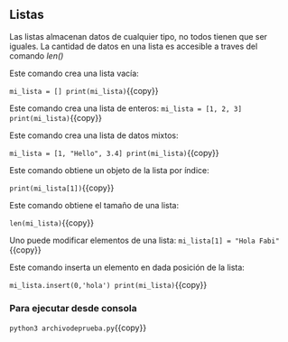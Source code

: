 ## Listas

Las listas almacenan datos de cualquier tipo, no todos tienen que ser iguales. 
La cantidad de datos en una lista es accesible a traves del comando _len()_

Este comando crea una lista vacía:

`mi_lista = []
print(mi_lista)`{{copy}}


Este comando crea una lista de enteros:
`mi_lista = [1, 2, 3]
print(mi_lista)`{{copy}}

Este comando crea una lista de datos mixtos:

`mi_lista = [1, "Hello", 3.4]
print(mi_lista)`{{copy}}

Este comando obtiene un objeto de la lista por índice:

`print(mi_lista[1])`{{copy}}

Este comando obtiene el tamaño de una lista:

`len(mi_lista)`{{copy}}

Uno puede modificar elementos de una lista:
`mi_lista[1] = "Hola Fabi" `{{copy}}

Este comando inserta un elemento en dada posición de la lista:

`mi_lista.insert(0,'hola')
print(mi_lista)`{{copy}}

### Para ejecutar desde consola
`python3 archivodeprueba.py`{{copy}}
